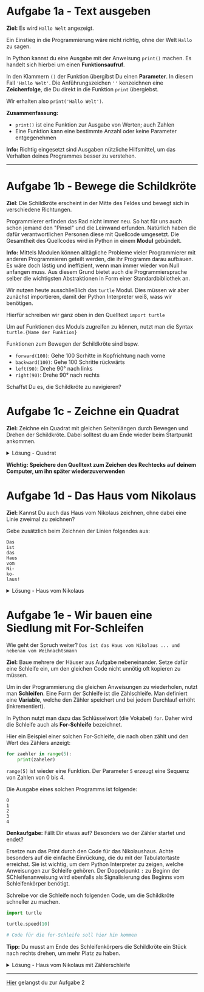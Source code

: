 # Aufgabe 1a - Text ausgeben

**Ziel:** Es wird `Hallo Welt` angezeigt.

Ein Einstieg in die Programmierung wäre nicht richtig, ohne der Welt `Hallo` zu sagen.

In Python kannst du eine Ausgabe mit der Anweisung `print()` machen.
Es handelt sich hierbei um einen **Funktionsaufruf**.

In den Klammern `()` der Funktion übergibst Du einen **Parameter**.
In diesem Fall `'Hallo Welt'`.
Die Anführungszeichen `''` kenzeichnen eine **Zeichenfolge**, die Du direkt in die Funktion `print` übergiebst.

Wir erhalten also `print('Hallo Welt')`.

**Zusammenfassung:**

- `print()` ist eine Funktion zur Ausgabe von Werten; auch Zahlen
- Eine Funktion kann eine bestimmte Anzahl oder keine Parameter entgegenehmen

**Info:** Richtig eingesetzt sind Ausgaben nützliche Hilfsmittel, um das Verhalten deines Programmes besser zu verstehen.

---

# Aufgabe 1b - Bewege die Schildkröte

**Ziel**: Die Schildkröte erscheint in der Mitte des Feldes und bewegt sich in verschiedene Richtungen.

Programmierer erfinden das Rad nicht immer neu.
So hat für uns auch schon jemand den "Pinsel" und die Leinwand erfunden.
Natürlich haben die dafür verantwortlichen Personen diese mit Quellcode umgesetzt.
Die Gesamtheit des Quellcodes wird in Python in einem **Modul** gebündelt.

**Info:** Mittels Modulen können alltägliche Probleme vieler Programmierer mit anderen Programmieren geteilt werden, die ihr Programm darau aufbauen.
Es wäre doch lästig und ineffizient, wenn man immer wieder von Null anfangen muss.
Aus diesem Grund bietet auch die Programmiersprache selber die wichtigsten Abstraktionen in Form einer Standardbibliothek an.

Wir nutzen heute ausschließlich das `turtle` Modul. Dies müssen wir aber zunächst importieren, damit der Python Interpreter weiß, wass wir benötigen.

Hierfür schreiben wir ganz oben in den Quelltext `import turtle`

Um auf Funktionen des Moduls zugreifen zu können, nutzt man die Syntax `turtle.{Name der Funktion}`

Funktionen zum Bewegen der Schildkröte sind bspw.

- `forward(100)`: Gehe 100 Scrhitte in Kopfrichtung nach vorne
- `backward(100)`: Gehe 100 Schritte rückwärts
- `left(90)`: Drehe 90° nach links
- `right(90)`: Drehe 90° nach rechts

Schaffst Du es, die Schildkröte zu navigieren?

# Aufgabe 1c - Zeichne ein Quadrat

**Ziel:** Zeichne ein Quadrat mit gleichen Seitenlängen durch Bewegen und Drehen der Schildkröte.
Dabei solltest du am Ende wieder beim Startpunkt ankommen.

<details>
<summary>Lösung - Quadrat</summary>

```python
import turtle

turtle.forward(100)
turtle.left(90)
turtle.forward(100)
turtle.left(90)
turtle.forward(100)
turtle.left(90)
turtle.forward(100)
```

</details>

**Wichtig: Speichere den Quelltext zum Zeichen des Rechtecks auf deinem Computer, um ihn später wiederzuverwenden**

# Aufgabe 1d - Das Haus vom Nikolaus

**Ziel:** Kannst Du auch das Haus vom Nikolaus zeichnen, ohne dabei eine Linie zweimal zu zeichnen?

Gebe zusätzlich beim Zeichnen der Linien folgendes aus:

```
Das
ist
das
Haus
vom
Ni-
ko-
laus!
```

<details>
<summary>Lösung - Haus vom Nikolaus</summary>

```python
import turtle

print('Das')
turtle.left(45)
turtle.forward(142)

print('ist')
turtle.left(135)
turtle.forward(100)

print('das')
turtle.left(135)
turtle.forward(142)

print('Haus')
turtle.right(135)
turtle.forward(100)

print('vom')
turtle.right(90)
turtle.forward(100)

print('Ni-')
turtle.right(45)
turtle.forward(71)

print('Ko-')
turtle.right(90)
turtle.forward(71)

print('Laus-')
turtle.right(45)
turtle.forward(100)
```

</details>

# Aufgabe 1e - Wir bauen eine Siedlung mit For-Schleifen

Wie geht der Spruch weiter? `Das ist das Haus vom Nikolaus ... und nebenan vom Weihnachtsmann`

**Ziel:** Baue mehrere der Häuser aus Aufgabe nebeneinander. Setze dafür eine Schleife ein, um den gleichen Code nicht unnötig oft kopieren zu müssen.

Um in der Programmierung die gleichen Anweisungen zu wiederholen, nutzt man **Schleifen**.
Eine Form der Schleife ist die Zählschleife. Man definiert eine **Variable**, welche den Zähler speichert und bei jedem Durchlauf erhöht (inkrementiert).

In Python nutzt man dazu das Schlüsselwort (die Vokabel) `for`. Daher wird die Schleife auch als **For-Schleife** bezeichnet.

Hier ein Beispiel einer solchen For-Schleife, die nach oben zählt und den Wert des Zählers anzeigt:

```python
for zaehler in range(5):
    print(zaheler)
```

`range(5)` ist wieder eine Funktion. Der Parameter `5` erzeugt eine Sequenz von Zahlen von 0 bis 4.

Die Ausgabe eines solchen Programms ist folgende:

```
0
1
2
3
4
```

**Denkaufgabe:** Fällt Dir etwas auf? Besonders wo der Zähler startet und endet?

Ersetze nun das Print durch den Code für das Nikolaushaus.
Achte besonders auf die einfache Einrückung, die du mit der Tabulatortaste erreichst.
Sie ist wichtig, um dem Python Interpreter zu zeigen, welche Anweisungen zur Schleife gehören.
Der Doppelpunkt `:` zu Beginn der SChleifenanweisung wird ebenfalls als Signalisierung des Beginns vom Schleifenkörper benötigt.

Schreibe vor die Schleife noch folgenden Code, um die Schildkröte schneller zu machen.

```python
import turtle

turtle.speed(10)

# Code für die for-Schleife soll hier hin kommen
```

**Tipp:** Du musst am Ende des Schleifenkörpers die Schildkröte ein Stück nach rechts drehen, um mehr Platz zu haben.

<details>
<summary>Lösung - Haus vom Nikolaus mit Zählerschleife</summary>

```python
import turtle

turtle.speed(10)

for zaehler in range(5)
    print('Das')
    turtle.left(45)
    turtle.forward(142)

    print('ist')
    turtle.left(135)
    turtle.forward(100)

    print('das')
    turtle.left(135)
    turtle.forward(142)

    print('Haus')
    turtle.right(135)
    turtle.forward(100)

    print('vom')
    turtle.right(90)
    turtle.forward(100)

    print('Ni-')
    turtle.right(45)
    turtle.forward(71)

    print('Ko-')
    turtle.right(90)
    turtle.forward(71)

    print('Laus-')
    turtle.right(45)
    turtle.forward(100)
```

</details>

---

[Hier](A2_Schneckenhaus.md) gelangst du zur Aufgabe 2